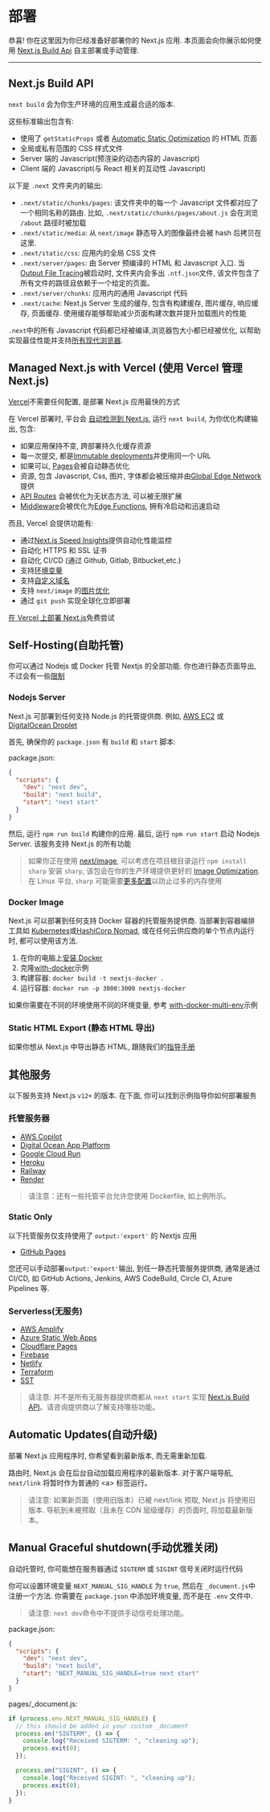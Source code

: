 # 部署

恭喜! 你在这里因为你已经准备好部署你的 Next.js 应用. 本页面会向你展示如何使用 [Next.js Build Api](#nextjsBuildApi) 自主部署或手动管理.

---

## <span id="nextjsBuildApi">Next.js Build API

`next build` 会为你生产环境的应用生成最合适的版本.

这些标准输出包含有:

- 使用了 `getStaticProps` 或者 [Automatic Static Optimization](https://nextjs.org/docs/pages/building-your-application/rendering/automatic-static-optimization) 的 HTML 页面
- 全局或私有范围的 CSS 样式文件
- Server 端的 Javascript(预渲染的动态内容的 Javascript)
- Client 端的 Javascript(与 React 相关的互动性 Javascript)

以下是 `.next` 文件夹内的输出:

- `.next/static/chunks/pages`: 该文件夹中的每一个 Javascript 文件都对应了一个相同名称的路由. 比如, `.next/static/chunks/pages/about.js` 会在浏览 `/about` 路径时被加载
- `.next/static/media`: 从 `next/image` 静态导入的图像最终会被 hash 后拷贝在这里.
- `.next/static/css`: 应用内的全局 CSS 文件
- `.next/server/pages`: 由 Server 预编译的 HTML 和 Javascript 入口. 当 [Output File Tracing](https://nextjs.org/docs/pages/api-reference/next-config-js/output)被启动时, 文件夹内会多出 `.ntf.json`文件, 该文件包含了所有文件的路径且依赖于一个给定的页面。
- `.next/server/chunks`: 应用内的通用 Javascript 代码
- `.next/cache`: Next.js Server 生成的缓存, 包含有构建缓存, 图片缓存, 响应缓存, 页面缓存. 使用缓存能够帮助减少页面构建次数并提升加载图片的性能

`.next`中的所有 Javascript 代码都已经被编译,浏览器包大小都已经被优化, 以帮助实现最佳性能并支持[所有现代浏览器](https://nextjs.org/docs/architecture/supported-browsers).

## Managed Next.js with Vercel (使用 Vercel 管理 Next.js)

[Vercel](https://vercel.com/?utm_source=next-site&utm_medium=docs&utm_campaign=next-website)不需要任何配置, 是部署 Next.js 应用最快的方式

在 Vercel 部署时, 平台会 [自动检测到 Next.js](https://vercel.com/solutions/nextjs?utm_source=next-site&utm_medium=docs&utm_campaign=next-website), 运行 `next build`, 为你优化构建输出, 包含:

- 如果应用保持不变, 跨部署持久化缓存资源
- 每一次提交, 都是[Immutable deployments](https://vercel.com/features/previews?utm_source=next-site&utm_medium=docs&utm_campaign=next-website)并使用同一个 URL
- 如果可以, [Pages](https://nextjs.org/docs/pages/building-your-application/rendering/automatic-static-optimization)会被自动静态优化
- 资源, 包含 Javascript, Css, 图片, 字体都会被压缩并由[Global Edge Network](https://vercel.com/features/infrastructure?utm_source=next-site&utm_medium=docs&utm_campaign=next-website)提供
- [API Routes](https://nextjs.org/docs/pages/building-your-application/routing/api-routes) 会被优化为无状态方法, 可以被无限扩展
- [Middleware](https://nextjs.org/docs/pages/building-your-application/routing/middleware)会被优化为[Edge Functions](https://vercel.com/features/edge-functions?utm_source=next-site&utm_medium=docs&utm_campaign=next-website), 拥有冷启动和迅速启动

而且, Vercel 会提供功能有:

- 通过[Next.js Speed Insights](https://vercel.com/analytics?utm_source=next-site&utm_medium=docs&utm_campaign=next-website)提供自动化性能监控
- 自动化 HTTPS 和 SSL 证书
- 自动化 CI/CD (通过 Github, Gitlab, Bitbucket,etc.)
- 支持[环境变量](https://vercel.com/docs/environment-variables?utm_source=next-site&utm_medium=docs&utm_campaign=next-website)
- 支持[自定义域名](https://vercel.com/docs/custom-domains?utm_source=next-site&utm_medium=docs&utm_campaign=next-website)
- 支持 `next/image` 的[图片优化](https://nextjs.org/docs/pages/building-your-application/optimizing/images)
- 通过 `git push` 实现全球化立即部署

[在 Vercel 上部署 Next.js](https://vercel.com/new/git/external?repository-url=https://github.com/vercel/next.js/tree/canary/examples/hello-world&project-name=hello-world&repository-name=hello-world&utm_source=next-site&utm_medium=docs&utm_campaign=next-website)免费尝试

## Self-Hosting(自助托管)

你可以通过 Nodejs 或 Docker 托管 Nextjs 的全部功能. 你也进行静态页面导出, 不过会有一些[限制](https://nextjs.org/docs/app/building-your-application/deploying/static-exports)

### Nodejs Server

Next.js 可部署到任何支持 Node.js 的托管提供商. 例如, [AWS EC2](https://aws.amazon.com/ec2/) 或 [DigitalOcean Droplet](https://www.digitalocean.com/products/droplets/)

首先, 确保你的 `package.json` 有 `build` 和 `start` 脚本:

package.json:

```json
{
  "scripts": {
    "dev": "next dev",
    "build": "next build",
    "start": "next start"
  }
}
```

然后, 运行 `npm run build` 构建你的应用. 最后, 运行 `npm run start` 启动 Nodejs Server. 该服务支持 Next.js 的所有功能

> 如果你正在使用 [next/image](https://nextjs.org/docs/pages/building-your-application/optimizing/images), 可以考虑在项目根目录运行 `npm install sharp` 安装 `sharp`, 该包会在你的生产环境提供更好的 [Image Optimization](https://nextjs.org/docs/pages/building-your-application/optimizing/images). 在 Linux 平台, `sharp` 可能需要[更多配置](https://sharp.pixelplumbing.com/install#linux-memory-allocator)以防止过多的内存使用

### Docker Image

Next.js 可以部署到任何支持 Docker 容器的托管服务提供商. 当部署到容器编排工具如 [Kubernetes](https://kubernetes.io/)或[HashiCorp Nomad](https://www.nomadproject.io/), 或在任何云供应商的单个节点内运行时, 都可以使用该方法.

1. 在你的电脑上[安装 Docker](https://docs.docker.com/get-docker/)
2. 克隆[with-docker](https://github.com/vercel/next.js/tree/canary/examples/with-docker)示例
3. 构建容器: `docker build -t nextjs-docker .`
4. 运行容器: `docker run -p 3000:3000 nextjs-docker`

如果你需要在不同的环境使用不同的环境变量, 参考 [with-docker-multi-env](https://github.com/vercel/next.js/tree/canary/examples/with-docker-multi-env)示例

### Static HTML Export (静态 HTML 导出)

如果你想从 Next.js 中导出静态 HTML, 跟随我们的[指导手册](https://nextjs.org/docs/app/building-your-application/deploying/static-exports)

## 其他服务

以下服务支持 Next.js `v12+` 的版本. 在下面, 你可以找到示例指导你如何部署服务

### 托管服务器

- [AWS Copilot](https://aws.github.io/copilot-cli/)
- [Digital Ocean App Platform](https://docs.digitalocean.com/tutorials/app-nextjs-deploy/)
- [Google Cloud Run](https://github.com/vercel/next.js/tree/canary/examples/with-docker)
- [Heroku](https://elements.heroku.com/buildpacks/mars/heroku-nextjs)
- [Railway](https://docs.railway.app/getting-started)
- [Render](https://render.com/docs/deploy-nextjs-app)

> 请注意：还有一些托管平台允许您使用 Dockerfile, 如上例所示。

### Static Only

以下托管服务仅支持使用了 `output:'export'` 的 Nextjs 应用

- [GitHub Pages](https://github.com/vercel/next.js/tree/canary/examples/github-pages)

您还可以手动部署`output:'export'`输出, 到任一静态托管服务提供商, 通常是通过 CI/CD, 如 GitHub Actions, Jenkins, AWS CodeBuild, Circle CI, Azure Pipelines 等.

### Serverless(无服务)

- [AWS Amplify](https://aws.amazon.com/blogs/mobile/amplify-next-js-13/)
- [Azure Static Web Apps](https://learn.microsoft.com/en-us/azure/static-web-apps/nextjs)
- [Cloudflare Pages](https://developers.cloudflare.com/pages/framework-guides/deploy-a-nextjs-site/)
- [Firebase](https://firebase.google.com/docs/hosting/nextjs)
- [Netlify](https://docs.netlify.com/integrations/frameworks/next-js)
- [Terraform](https://github.com/milliHQ/terraform-aws-next-js)
- [SST](https://docs.sst.dev/start/nextjs)

> 请注意: 并不是所有无服务器提供商都从 `next start` 实现 [Next.js Build API](https://nextjs.org/docs/app/building-your-application/deploying#nextjs-build-api)。请咨询提供商以了解支持哪些功能。

## Automatic Updates(自动升级)

部署 Next.js 应用程序时, 你希望看到最新版本, 而无需重新加载.

路由时, Next.js 会在后台自动加载应用程序的最新版本. 对于客户端导航, `next/link` 将暂时作为普通的 \<a\> 标签运行。

> 请注意: 如果新页面（使用旧版本）已被 next/link 预取, Next.js 将使用旧版本. 导航到未被预取（且未在 CDN 层级缓存）的页面时, 将加载最新版本。

## Manual Graceful shutdown(手动优雅关闭)

自动托管时, 你可能想在服务器通过 `SIGTERM` 或 `SIGINT` 信号关闭时运行代码

你可以设置环境变量 `NEXT_MANUAL_SIG_HANDLE` 为 `true`, 然后在 `_document.js`中注册一个方法. 你需要在 `package.json` 中添加环境变量, 而不是在 `.env` 文件中.

> 请注意: `next dev`命令中不提供手动信号处理功能。

package.json:

```json
{
  "scripts": {
    "dev": "next dev",
    "build": "next build",
    "start": "NEXT_MANUAL_SIG_HANDLE=true next start"
  }
}
```

pages/\_document.js:

```javascript
if (process.env.NEXT_MANUAL_SIG_HANDLE) {
  // this should be added in your custom _document
  process.on("SIGTERM", () => {
    console.log("Received SIGTERM: ", "cleaning up");
    process.exit(0);
  });

  process.on("SIGINT", () => {
    console.log("Received SIGINT: ", "cleaning up");
    process.exit(0);
  });
}
```
